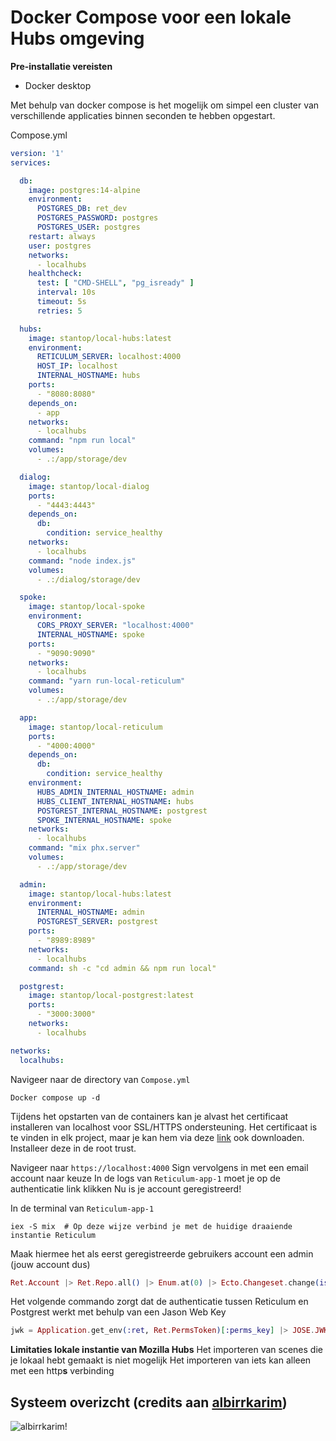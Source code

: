 # Docker Compose voor een lokale Hubs omgeving


**Pre-installatie vereisten**
- Docker desktop


Met behulp van docker compose is het mogelijk om simpel een cluster van verschillende applicaties binnen seconden te hebben opgestart.

Compose.yml
```yml
version: '1'
services:

  db:
    image: postgres:14-alpine
    environment:
      POSTGRES_DB: ret_dev
      POSTGRES_PASSWORD: postgres
      POSTGRES_USER: postgres
    restart: always
    user: postgres
    networks:
      - localhubs
    healthcheck:
      test: [ "CMD-SHELL", "pg_isready" ]
      interval: 10s
      timeout: 5s
      retries: 5

  hubs:
    image: stantop/local-hubs:latest
    environment:
      RETICULUM_SERVER: localhost:4000
      HOST_IP: localhost
      INTERNAL_HOSTNAME: hubs
    ports:
      - "8080:8080"
    depends_on:
      - app
    networks:
      - localhubs
    command: "npm run local"
    volumes:
      - .:/app/storage/dev

  dialog:
    image: stantop/local-dialog
    ports:
      - "4443:4443"
    depends_on:
      db:
        condition: service_healthy
    networks:
      - localhubs
    command: "node index.js"
    volumes:
      - .:/dialog/storage/dev

  spoke:
    image: stantop/local-spoke
    environment:
      CORS_PROXY_SERVER: "localhost:4000"
      INTERNAL_HOSTNAME: spoke
    ports:
      - "9090:9090"
    networks:
      - localhubs
    command: "yarn run-local-reticulum"
    volumes:
      - .:/app/storage/dev

  app:
    image: stantop/local-reticulum
    ports:
      - "4000:4000"
    depends_on:
      db:
        condition: service_healthy
    environment:
      HUBS_ADMIN_INTERNAL_HOSTNAME: admin
      HUBS_CLIENT_INTERNAL_HOSTNAME: hubs
      POSTGREST_INTERNAL_HOSTNAME: postgrest
      SPOKE_INTERNAL_HOSTNAME: spoke
    networks:
      - localhubs
    command: "mix phx.server"
    volumes:
      - .:/app/storage/dev

  admin:
    image: stantop/local-hubs:latest
    environment:
      INTERNAL_HOSTNAME: admin
      POSTGREST_SERVER: postgrest
    ports:
      - "8989:8989"
    networks:
      - localhubs
    command: sh -c "cd admin && npm run local"

  postgrest:
    image: stantop/local-postgrest:latest
    ports:
      - "3000:3000"
    networks:
      - localhubs

networks:
  localhubs:
```

Navigeer naar de directory van ``Compose.yml`` 
```shell
Docker compose up -d
```
Tijdens het opstarten van de containers kan je alvast het certificaat installeren van localhost voor SSL/HTTPS ondersteuning. Het certificaat is te vinden in elk project, maar je kan hem via deze [link](https://github.com/TophoStan/hubs/blob/master/ssl/localhost.pem) ook downloaden. Installeer deze in de root trust.


Navigeer naar  ``https://localhost:4000``
Sign vervolgens in met een email account naar keuze
In de logs van ``Reticulum-app-1`` moet je op de authenticatie link klikken
Nu is je account geregistreerd!

In de terminal van ``Reticulum-app-1``  
```shell
iex -S mix  # Op deze wijze verbind je met de huidige draaiende instantie Reticulum
```
Maak hiermee het als eerst geregistreerde gebruikers account een admin (jouw account dus)
``` Elixir
Ret.Account |> Ret.Repo.all() |> Enum.at(0) |> Ecto.Changeset.change(is_admin: true) |> Ret.Repo.update!()
```

Het volgende commando zorgt dat de authenticatie tussen Reticulum en Postgrest werkt met behulp van een Jason Web Key

``` Elixir
jwk = Application.get_env(:ret, Ret.PermsToken)[:perms_key] |> JOSE.JWK.from_pem(); JOSE.JWK.to_file("reticulum-jwk.json", jwk)
```

**Limitaties lokale instantie van Mozilla Hubs**
Het importeren van scenes die je lokaal hebt gemaakt is niet mogelijk
Het importeren van iets kan alleen met een http**s** verbinding


## Systeem overizcht (credits aan [albirrkarim](https://github.com/albirrkarim/mozilla-hubs-installation-detailed))
![albirrkarim!](https://github.com/albirrkarim/mozilla-hubs-installation-detailed/blob/main/docs_img/System_Overview.png?raw=true)